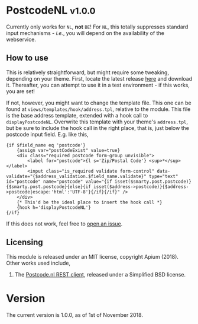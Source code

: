 # PostcodeNL <small>v1.0.0</small>

Currently only works for `NL`, **not** `BE`! For `NL`, this totally suppresses
standard input mechanisms - _i.e._, you will depend on the availability of the
webservice.

## How to use

This is relatively straightforward, but might require some tweaking, depending 
on your theme. First, locate the latest release [here](https://github.com/ApiumNL/postcodenl/releases)
and download it. Thereafter, you can attempt to use it in a test environment - if
this works, you are set!

If not, however, you might want to change the template file. This one can be found
at `views/templates/hook/address.tpl`, relative to the module. This file is the
base address template, extended with a hook call to `displayPostcodeNL`. Overwrite
this template with your theme's `address.tpl`, but be sure to include the hook call
in the right place, that is, just below the postcode input field. E.g. like this,

```smarty
{if $field_name eq 'postcode'}
    {assign var="postCodeExist" value=true}
    <div class="required postcode form-group unvisible">
        <label for="postcode">{l s='Zip/Postal Code'} <sup>*</sup></label>
        <input class="is_required validate form-control" data-validate="{$address_validation.$field_name.validate}" type="text" id="postcode" name="postcode" value="{if isset($smarty.post.postcode)}{$smarty.post.postcode}{else}{if isset($address->postcode)}{$address->postcode|escape:'html':'UTF-8'}{/if}{/if}" />
    </div>
    {* This'd be the ideal place to insert the hook call *}
    {hook h='displayPostcodeNL'}
{/if}
```

If this does not work, feel free to [open an issue](https://github.com/ApiumNL/postcodenl/issues/new).

## Licensing

This module is released under an MIT license, copyright Apium (2018). Other works
used include,

1. The [Postcode.nl REST client](https://github.com/postcode-nl/PostcodeNl_Api_RestClient),
   released under a Simplified BSD license.

# Version

The current version is 1.0.0, as of 1st of November 2018.
